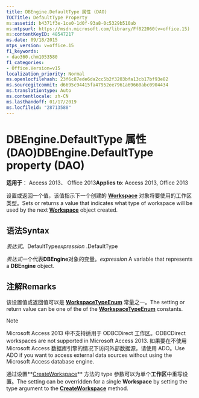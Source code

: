 ```yaml
---
title: DBEngine.DefaultType 属性 (DAO)
TOCTitle: DefaultType Property
ms:assetid: b4371f3e-1ce0-1d0f-93a8-0c5329b510ab
ms:mtpsurl: https://msdn.microsoft.com/library/Ff822060(v=office.15)
ms:contentKeyID: 48547217
ms.date: 09/18/2015
mtps_version: v=office.15
f1_keywords:
- dao360.chm1053580
f1_categories:
- Office.Version=v15
localization_priority: Normal
ms.openlocfilehash: 23f6c87ede6da2cc5b2f3203bfa13cb17bf93e82
ms.sourcegitcommit: d6695c94415fa47952ee7961a69660abc0904434
ms.translationtype: Auto
ms.contentlocale: zh-CN
ms.lasthandoff: 01/17/2019
ms.locfileid: "28713588"
---
```

# <a name="dbenginedefaulttype-property-dao"></a><span data-ttu-id="c9a7f-102">DBEngine.DefaultType 属性 (DAO)</span><span class="sxs-lookup"><span data-stu-id="c9a7f-102">DBEngine.DefaultType property (DAO)</span></span>


<span data-ttu-id="c9a7f-103">**适用于**： Access 2013、 Office 2013</span><span class="sxs-lookup"><span data-stu-id="c9a7f-103">**Applies to**: Access 2013, Office 2013</span></span>

<span data-ttu-id="c9a7f-104">设置或返回一个值，该值指示下一个创建的 **[Workspace](workspace-object-dao.md)** 对象将要使用的工作区类型。</span><span class="sxs-lookup"><span data-stu-id="c9a7f-104">Sets or returns a value that indicates what type of workspace will be used by the next **[Workspace](workspace-object-dao.md)** object created.</span></span>

## <a name="syntax"></a><span data-ttu-id="c9a7f-105">语法</span><span class="sxs-lookup"><span data-stu-id="c9a7f-105">Syntax</span></span>

<span data-ttu-id="c9a7f-106">*表达式*。DefaultType</span><span class="sxs-lookup"><span data-stu-id="c9a7f-106">*expression* .DefaultType</span></span>

<span data-ttu-id="c9a7f-107">*表达式*一个代表**DBEngine**对象的变量。</span><span class="sxs-lookup"><span data-stu-id="c9a7f-107">*expression* A variable that represents a **DBEngine** object.</span></span>

## <a name="remarks"></a><span data-ttu-id="c9a7f-108">注解</span><span class="sxs-lookup"><span data-stu-id="c9a7f-108">Remarks</span></span>

<span data-ttu-id="c9a7f-109">该设置值或返回值可以是 **[WorkspaceTypeEnum](workspacetypeenum-enumeration-dao.md)** 常量之一。</span><span class="sxs-lookup"><span data-stu-id="c9a7f-109">The setting or return value can be one of the of the **[WorkspaceTypeEnum](workspacetypeenum-enumeration-dao.md)** constants.</span></span>


> [!NOTE]
> <span data-ttu-id="c9a7f-110">Microsoft Access 2013 中不支持适用于 ODBCDirect 工作区。</span><span class="sxs-lookup"><span data-stu-id="c9a7f-110">ODBCDirect workspaces are not supported in Microsoft Access 2013.</span></span> <span data-ttu-id="c9a7f-111">如果要在不使用 Microsoft Access 数据库引擎的情况下访问外部数据源，请使用 ADO。</span><span class="sxs-lookup"><span data-stu-id="c9a7f-111">Use ADO if you want to access external data sources without using the Microsoft Access database engine.</span></span>

<span data-ttu-id="c9a7f-112">通过设置**[CreateWorkspace](dbengine-createworkspace-method-dao.md)** 方法的 type 参数可以为单个**工作区**中重写设置。</span><span class="sxs-lookup"><span data-stu-id="c9a7f-112">The setting can be overridden for a single **Workspace** by setting the type argument to the **[CreateWorkspace](dbengine-createworkspace-method-dao.md)** method.</span></span>


